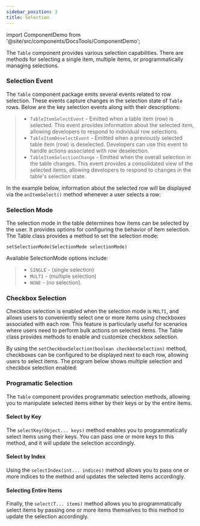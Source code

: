 ```yaml
---
sidebar_position: 3
title: Selection
---
```


import ComponentDemo from '@site/src/components/DocsTools/ComponentDemo';

The `Table` component provides various selection capabilities. There are methods for selecting a single item, multiple items, or programmatically managing selections.

### Selection Event

The `Table` component package emits several events related to row selection. These events capture  changes in the selection state of `Table` rows. Below are the key selection events along with their descriptions:

>- `TableItemSelectEvent` -  Emitted when a table item (row) is selected. This event provides information about the selected item, allowing developers to respond to individual row selections.
>- `TableItemDeselectEvent` - Emitted when a previously selected table item (row) is deselected. Developers can use this event to handle actions associated with row deselection.
>- `TableItemSelectionChange` - Emitted when the overall selection in the table changes. This event provides a consolidated view of the selected items, allowing developers to respond to changes in the table's selection state.

In the example below, information about the selected row will be displayed via the `onItemSelect()` method whenever a user selects a row:

<ComponentDemo 
path='https://eu.bbx.kitchen/webapp/controlsamples?class=addondemos.tabledemos.TableSingleSelection' 
javaE='https://raw.githubusercontent.com/DwcJava/ControlSamples/main/src/main/java/addondemos/tabledemos/TableSingleSelection.java'
height='600px'
/>

### Selection Mode

The selection mode in the table determines how items can be selected by the user. It provides options for configuring the behavior of item selection. The Table class provides a method to set the selection mode:

`setSelectionMode(SelectionMode selectionMode)`

Available SelectionMode options include:

>- `SINGLE` - (single selection) 
>- `MULTI` - (multiple selection)
>- `NONE` - (no selection).

### Checkbox Selection

Checkbox selection is enabled when the selection mode is `MULTI`, and allows users to conveniently select one or more items using checkboxes associated with each row. This feature is particularly useful for scenarios where users need to perform bulk actions on selected items. The Table class provides methods to enable and customize checkbox selection.

By using the `setCheckboxSelection(boolean checkboxSelection)` method, checkboxes can be configured to be displayed next to each row, allowing users to select items. The program below shows multiple selection and checkbox selection enabled:

<ComponentDemo 
path='https://eu.bbx.kitchen/webapp/controlsamples?class=addondemos.tabledemos.TableMultiSelection' 
javaE='https://raw.githubusercontent.com/DwcJava/ControlSamples/main/src/main/java/addondemos/tabledemos/TableMultiSelection.java'
height='600px'
/>

### Programatic Selection

The `Table` component provides programmatic selection methods, allowing you to manipulate selected items either by their keys or by the entire items. 

#### Select by Key

The `selectKey(Object... keys)` method enables you to programmatically select items using their keys. You can pass one or more keys to this method, and it will update the selection accordingly.

#### Select by Index

Using the `selectIndex(int... indices)` method allows you to pass one or more indices to the method and updates the selected items accordingly.

#### Selecting Entire Items

Finally, the `select(T... items)` method allows you to programmatically select items by passing one or more items themselves to this method to update the selection accordingly.